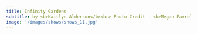 ```yaml
---
title: Infinity Gardens
subtitle: by <b>Kaitlyn Alderson</b><br> Photo Credit - <b>Megan Farrell</b></br>
image: '/images/shows/shows_11.jpg'
---
```

